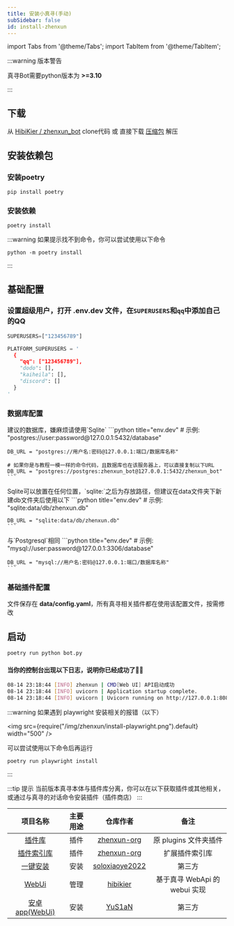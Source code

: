 ```yaml
---
title: 安装小真寻(手动)
subSidebar: false
id: install-zhenxun
---
```


import Tabs from '@theme/Tabs';
import TabItem from '@theme/TabItem';

:::warning 版本警告

真寻Bot需要python版本为 **>=3.10**

:::

##  下载


从 [HibiKier / zhenxun_bot](https://github.com/zhenxun-org/zhenxun_bot) clone代码 或 直接下载 [压缩包](https://github.com/zhenxun-org/zhenxun_bot/archive/refs/heads/main.zip) 解压

## 安装依赖包

### 安装poetry

```shell
pip install poetry
```

### 安装依赖

```shell
poetry install
```

:::warning
如果提示找不到命令，你可以尝试使用以下命令
```shell
python -m poetry install
```
:::


## 基础配置

### 设置超级用户，打开 **.env.dev** 文件，在`SUPERUSERS`和`qq`中添加自己的QQ

```python title="env.dev"
SUPERUSERS=["123456789"]

PLATFORM_SUPERUSERS = '
  {
    "qq": ["123456789"],
    "dodo": [],
    "kaiheila": [],
    "discord": []
  }
'
```

### 数据库配置

<Tabs>
  <TabItem value="Postgresql" label="Postgresql" default>
    建议的数据库，嫌麻烦请使用`Sqlite`
    ```python title="env.dev"
    # 示例: "postgres://user:password@127.0.0.1:5432/database"

    DB_URL = "postgres://用户名:密码@127.0.0.1:端口/数据库名称"

    # 如果你是与教程一模一样的命令代码，且数据库也在该服务器上，可以直接复制以下URL
    DB_URL = "postgres://postgres:zhenxun_bot@127.0.0.1:5432/zhenxun_bot"
    ```
  </TabItem>
  <TabItem value="Sqlite" label="Sqlite">
    Sqlite可以放置在任何位置，`sqlite:`之后为存放路径，但建议在data文件夹下新建db文件夹后使用以下
    ```python title="env.dev"
    # 示例: "sqlite:data/db/zhenxun.db"

    DB_URL = "sqlite:data/db/zhenxun.db"
    ```
  </TabItem>
  <TabItem value="Mysql" label="Mysql">
    与`Postgresql`相同
    ```python title="env.dev"
    # 示例: "mysql://user:password@127.0.0.1:3306/database"

    DB_URL = "mysql://用户名:密码@127.0.0.1:端口/数据库名称"
    ```
  </TabItem>
</Tabs>

### 基础插件配置

文件保存在 **data/config.yaml**，所有真寻相关插件都在使用该配置文件，按需修改

启动
---

```bash
poetry run python bot.py
```

#### 当你的控制台出现以下日志，说明你已经成功了🎉🎉

```bash
08-14 23:18:44 [INFO] zhenxun | CMD[Web UI] API启动成功
08-14 23:18:44 [INFO] uvicorn | Application startup complete.
08-14 23:18:44 [INFO] uvicorn | Uvicorn running on http://127.0.0.1:8080 (Press CTRL+C to quit)
```

:::warning
如果遇到 playwright 安装相关的报错（以下）

<img src={require("/img/zhenxun/install-playwright.png").default} width="500" />

可以尝试使用以下命令后再运行
```shell
poetry run playwright install
```
:::

:::tip 提示
当前版本真寻本体与插件库分离，你可以在以下获取插件或其他相关，或通过与真寻的对话命令安装插件（插件商店）
:::

|                                项目名称                                | 主要用途 |                      仓库作者                       |             备注              |
| :--------------------------------------------------------------------: | :------: | :-------------------------------------------------: | :---------------------------: |
|      [插件库](https://github.com/zhenxun-org/zhenxun_bot_plugins)      |   插件   |    [zhenxun-org](https://github.com/zhenxun-org)    |     原 plugins 文件夹插件     |
| [插件索引库](https://github.com/zhenxun-org/zhenxun_bot_plugins_index) |   插件   |    [zhenxun-org](https://github.com/zhenxun-org)    |        扩展插件索引库         |
|    [一键安装](https://github.com/soloxiaoye2022/zhenxun_bot-deploy)    |   安装   | [soloxiaoye2022](https://github.com/soloxiaoye2022) |           第三方            |
|         [WebUi](https://github.com/HibiKier/zhenxun_bot_webui)         |   管理   |       [hibikier](https://github.com/HibiKier)       | 基于真寻 WebApi 的 webui 实现 |
|  [安卓 app(WebUi)](https://github.com/YuS1aN/zhenxun_bot_android_ui)   |   安装   |         [YuS1aN](https://github.com/YuS1aN)         |            第三方             |
